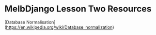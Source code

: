 # MelbDjango Lesson Two Resources

[Database Normalisation]
(https://en.wikipedia.org/wiki/Database_normalization)
